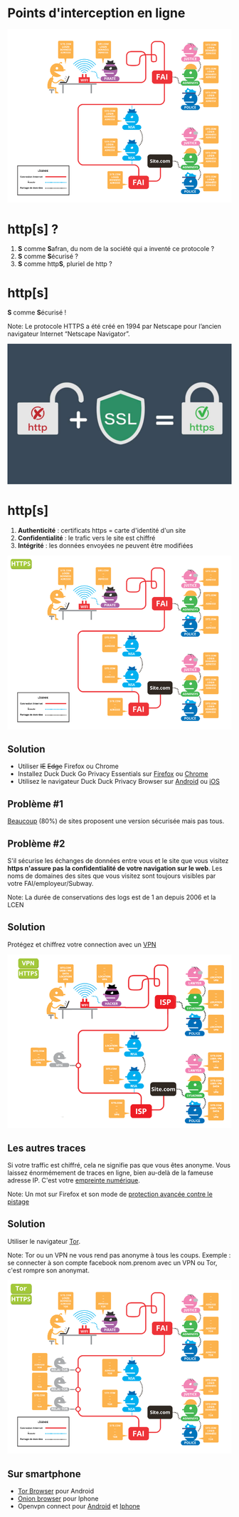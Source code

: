Points d'interception en ligne
====


<img src="/assets/i/interception.png" alt="Les points d'interception" title="Les point d'interception'" width="990" height="" />


http[s] ?
========

1.  **S** comme **S**afran, du nom de la société qui a inventé ce protocole ?
2.  **S** comme **S**écurisé ?
3.  **S** comme http**S**, pluriel de http  ?


http[s]
========

**S** comme **S**écurisé !

Note: Le protocole HTTPS a été créé en 1994 par Netscape pour l’ancien navigateur Internet “Netscape Navigator”.


![https](/assets/i/https.jpg)


http[s]
========

1.  **Authenticité** : certificats https = carte d\'identité d\'un site
2.  **Confidentialité** : le trafic vers le site est chiffré
3.  **Intégrité** : les données envoyées ne peuvent être modifiées


<img src="/assets/i/interception-https.png" alt="Les points d'interception'" title="Les point d'interception'" class="r-stretch" />


Solution
--------

* Utiliser ~~IE~~ ~~Edge~~ Firefox ou Chrome
* Installez Duck Duck Go Privacy Essentials sur [Firefox](https://addons.mozilla.org/fr/firefox/addon/duckduckgo-for-firefox/) ou [Chrome](https://chrome.google.com/webstore/detail/duckduckgo-privacy-essent/bkdgflcldnnnapblkhphbgpggdiikppg) 
* Utilisez le navigateur Duck Duck Privacy Browser sur [Android](https://play.google.com/store/apps/details?id=com.duckduckgo.mobile.android) ou [iOS](https://apps.apple.com/us/app/duckduckgo-privacy-browser/id663592361)


Problème #1
--------

[Beaucoup](https://www.eff.org/deeplinks/2018/12/encrypting-web-encrypting-net-year-review) (80%) de sites proposent une version sécurisée mais pas tous.


Problème #2
--------
S'il sécurise les échanges de données entre vous et le site que vous visitez **https n'assure pas la confidentialité de votre navigation sur le web**. Les noms de domaines des sites que vous visitez sont toujours visibles par votre FAI/employeur/Subway.

Note: La durée de conservations des logs est de 1 an depuis 2006 et la LCEN


Solution
--------

Protégez et chiffrez votre connection avec un [VPN](https://wiki.nothing2hide.org/doku.php?id=protectionnumerique:vpn)


<img src="/assets/i/vpn-and-https-2-en.png" alt="VPN et https" title="VPN et https" class="r-stretch" width="auto" height="" />


Les autres traces
-------------------

Si votre traffic est chiffré, cela ne signifie pas que vous êtes anonyme. Vous laissez énormémement de traces en ligne, bien au-delà de la fameuse adresse IP. C'est votre [empreinte numérique](https://www.amiunique.org/).

Note: Un mot sur Firefox et son mode de [protection avancée contre le pistage](https://support.mozilla.org/fr/kb/protection-renforcee-contre-pistage-firefox-ordinateur#w_ajuster-ses-parametres-globaux-de-protection-renforcee-contre-le-pistage)


Solution
--------

Utiliser le navigateur
[Tor](https://www.torproject.org/download/download).

Note: Tor ou un VPN ne vous rend pas anonyme à tous les coups. Exemple : se connecter à son compte facebook nom.prenom avec un VPN ou Tor, c\'est
rompre son anonymat.


<img src="/assets/i/interception-tor-https.png" class="r-stretch" alt="Tor" title="Tor" />


Sur smartphone
--------------

-   [Tor Browser](https://guardianproject.info/apps/org.torproject.torbrowser/) pour Android
-   [Onion browser](https://itunes.apple.com/us/app/onion-browser/id519296448) pour Iphone
-   Openvpn connect pour  [Android](https://play.google.com/store/apps/details?id=net.openvpn.openvpn) et [Iphone](https://itunes.apple.com/fr/app/openvpn-connect/id590379981?mt=8)
